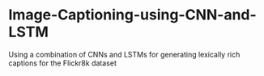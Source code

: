 # Image-Captioning-using-CNN-and-LSTM
Using a combination of CNNs and LSTMs for generating lexically rich captions for the Flickr8k dataset
